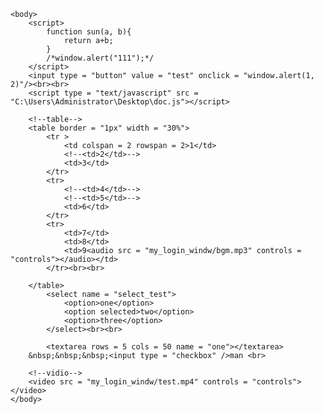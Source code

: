 ﻿<!doctype html>
<html>
	<head>
		<title>JavaScript</title>
	</head>

	<body>
		<script>
			function sun(a, b){
				return a+b;
			}
			/*window.alert("111");*/
		</script>
		<input type = "button" value = "test" onclick = "window.alert(1, 2)"/><br><br>
		<script type = "text/javascript" src = "C:\Users\Administrator\Desktop\doc.js"></script>

		<!--table-->
		<table border = "1px" width = "30%">
			<tr >
				<td colspan = 2 rowspan = 2>1</td>
				<!--<td>2</td>-->
				<td>3</td>
			</tr>
			<tr>
				<!--<td>4</td>-->
				<!--<td>5</td>-->
				<td>6</td>
			</tr>
			<tr>
				<td>7</td>
				<td>8</td>
				<td>9<audio src = "my_login_windw/bgm.mp3" controls = "controls"></audio></td>
			</tr><br><br>
				
		</table>
			<select name = "select_test">
				<option>one</option>
				<option selected>two</option>
				<option>three</option>
			</select><br><br>

			<textarea rows = 5 cols = 50 name = "one"></textarea>
		&nbsp;&nbsp;&nbsp;<input type = "checkbox" />man <br>

		<!--vidio-->
		<video src = "my_login_windw/test.mp4" controls = "controls"></video>
	</body>
</html>
